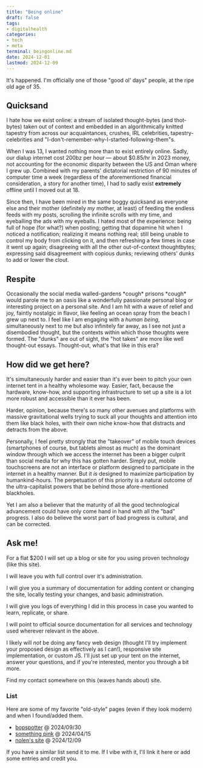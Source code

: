```yaml
---
title: "Being online"
draft: false
tags:
- digitalhealth
categories:
- tech
- meta
terminal: beingonline.md
date: 2024-12-01
lastmod: 2024-12-09
---
```


It's happened. I'm officially one of those "good ol' days" people, at the ripe old age of 35.

## Quicksand
I hate how we exist online: a stream of isolated thought-bytes (and thot-bytes) taken out of context and embedded in an algorithmically knitted tapestry from across our acquaintances, crushes, IRL celebrities, tapestry-celebrities and "I-don't-remember-why-I-started-following-them"s.

When I was 13, I wanted nothing more than to exist entirely online. Sadly, our dialup internet cost 200bz per hour — about $0.85/hr in 2023 money, not accounting for the economic disparity between the US and Oman where I grew up. Combined with my parents' dictatorial restriction of 90 minutes of computer time a week (regardless of the aforementioned financial consideration, a story for another time), I had to sadly exist **extremely** offline until I moved out at 18.

Since then, I have been mired in the same boggy quicksand as everyone else and their mother (definitely *my* mother, at least) of feeding the endless feeds with my posts, scrolling the infinite scrolls with my time, and eyeballing the ads with my eyeballs. I hated most of the experience: being full of hope (for what?) when posting; getting that dopamine hit when I noticed a notification; realizing it means nothing real; still being unable to control my body from clicking on it, and then refreshing a few times in case it went up again; disagreeing with all the other out-of-context thoughtbytes; expressing said disagreement with copious dunks; reviewing others' dunks to add or lower the clout.

## Respite
Occasionally the social media walled-gardens \*cough\* prisons \*cough\* would parole me to an oasis like a wonderfully passionate personal blog or interesting project on a personal site. And I am hit with a wave of relief and joy, faintly nostalgic in flavor, like feeling an ocean spray from the beach I grew up next to. I feel like I am engaging with a *human being*, simultaneously next to me but also infinitely far away, as I see not just a disembodied thought, but the contexts within which those thoughts were formed. The "dunks" are out of sight, the "hot takes" are more like well thought-out essays. Thought-out, what's that like in this era?

## How did we get here?
It's simultaneously harder and easier than it's ever been to pitch your own internet tent in a healthy wholesome way. Easier, fact, because the hardware, know-how, and supporting infrastructure to set up a site is a lot more robust and accessible than it ever has been.

Harder, opinion, because there's so many other avenues and platforms with massive gravitational wells trying to suck all your thoughts and attention into them like black holes, with their own niche know-how that distracts and detracts from the above.

Personally, I feel pretty strongly that the "takeover" of mobile touch devices (smartphones of course, but tablets almost as much) as the dominant window through which we access the internet has been a bigger culprit than social media for why this has gotten harder. Simply put, mobile touchscreens are not an interface or platform designed to participate in the internet in a healthy manner. But it *is* designed to maximize participation by humankind-hours. The perpetuation of this priority is a natural outcome of the ultra-capitalist powers that be behind those afore-mentioned blackholes.

Yet I am also a believer that the maturity of all the good technological advancement could have only come hand in hand with all the "bad" progress. I also do believe the worst part of bad progress is cultural, and can be corrected.

## Ask me!
For a flat $200 I will set up a blog or site for you using proven technology (like this site). 

I will leave you with full control over it's administration.

I will give you a summary of documentation for adding content or changing the site, locally testing your changes, and basic administration.

I will give you logs of everything I did in this process in case you wanted to learn, replicate, or share.

I will point to official source documentation for all services and technology used wherever relevant in the above.

I likely will *not* be doing any fancy web design (thought I'll try implement your proposed design as effectively as I can!), responsive site implementation, or custom JS. I'll just set up your tent on the internet, answer your questions, and if you're interested, mentor you through a bit more.

Find my contact somewhere on this (waves hands about) site.

### List
Here are some of my favorite "old-style" pages (even if they look modern) and when I found/added them.

- [bopspotter](https://walzr.com/bop-spotter) @ 2024/09/30
- [something pink](https://something.pink/) @ 2024/04/15
- [nolen's site](https://eieio.games/) @ 2024/12/09

If you have a similar list send it to me. If I vibe with it, I'll link it here or add some entries and credit you.
